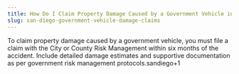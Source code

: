 ```yaml
---
title: How Do I Claim Property Damage Caused by a Government Vehicle in San Diego?
slug: san-diego-government-vehicle-damage-claims
---
```


To claim property damage caused by a government vehicle, you must file a claim with the City or County Risk Management within six months of the accident. Include detailed damage estimates and supportive documentation as per government risk management protocols.sandiego+1
